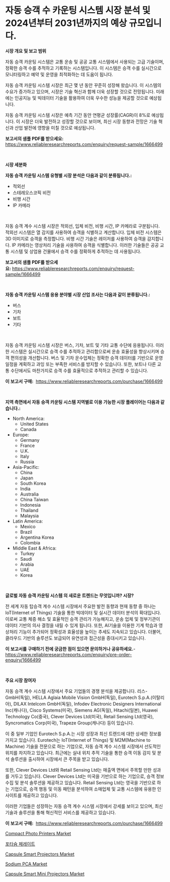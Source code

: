 <p><h1>자동 승객 수 카운팅 시스템 시장 분석 및 2024년부터 2031년까지의 예상 규모입니다.</h1></p><p><strong>시장 개요 및 보고 범위</strong></p>
<p><p>자동 승객 카운팅 시스템은 교통 운송 및 공공 교통 시스템에서 사용되는 고급 기술이며, 정확한 승객 수를 추적하고 기록하는 시스템입니다. 이 시스템은 승객 수를 실시간으로 모니터링하고 예약 및 운영을 최적화하는 데 도움이 됩니다.</p><p>자동 승객 카운팅 시스템 시장은 최근 몇 년 동안 꾸준히 성장해 왔습니다. 이 시스템의 수요가 증가하고 있으며, 시장은 기술 혁신과 함께 더욱 성장할 것으로 전망됩니다. 미래에는 인공지능 및 빅데이터 기술을 활용하여 더욱 우수한 성능을 제공할 것으로 예상됩니다.</p><p>자동 승객 카운팅 시스템 시장은 예측 기간 동안 연평균 성장률(CAGR)이 8%로 예상됩니다. 이 시장은 더욱 발전하고 성장할 것으로 보이며, 최신 시장 동향과 전망은 기술 혁신과 산업 발전에 영향을 미칠 것으로 예상됩니다.</p></p>
<p><strong>보고서의 샘플 PDF를 받으세요:</strong> <a href="https://www.reliableresearchreports.com/enquiry/request-sample/1666499">https://www.reliableresearchreports.com/enquiry/request-sample/1666499</a></p>
<p>&nbsp;</p>
<p><strong>시장 세분화</strong></p>
<p><strong>자동 승객 카운팅 시스템 유형별 시장 분석은 다음과 같이 분류됩니다.:</strong></p>
<p><ul><li>적외선</li><li>스테레오스코픽 비전</li><li>비행 시간</li><li>IP 카메라</li></ul></p>
<p>&nbsp;</p>
<p><p>자동 승객 계수 시스템 시장은 적외선, 입체 비전, 비행 시간, IP 카메라로 구분됩니다. 적외선 시스템은 열 감지를 사용하여 승객을 식별하고 계산합니다. 입체 비전 시스템은 3D 이미지로 승객을 측정합니다. 비행 시간 기술은 레이저를 사용하여 승객을 감지합니다. IP 카메라는 영상처리 기술을 사용하여 승객을 식별합니다. 이러한 기술들은 공공 교통 시스템 및 상업용 건물에서 승객 수를 정확하게 추적하는 데 사용됩니다.</p></p>
<p><strong>보고서의 샘플 PDF를 받으세요:</strong>&nbsp;<a href="https://www.reliableresearchreports.com/enquiry/request-sample/1666499">https://www.reliableresearchreports.com/enquiry/request-sample/1666499</a></p>
<p>&nbsp;</p>
<p><strong> 자동 승객 카운팅 시스템 응용 분야별 시장 산업 조사는 다음과 같이 분류됩니다.:</strong></p>
<p><ul><li>버스</li><li>기차</li><li>보트</li><li>기타</li></ul></p>
<p>&nbsp;</p>
<p><p>자동 승객 카운팅 시스템 시장은 버스, 기차, 보트 및 기타 교통 수단에 응용됩니다. 이러한 시스템은 실시간으로 승객 수를 추적하고 관리함으로써 운송 효율성을 향상시키며 승객 편의성을 개선합니다. 버스 및 기차 운수업체는 정확한 승객 데이터를 기반으로 운영 일정을 계획하고 과잉 또는 부족한 서비스를 방지할 수 있습니다. 또한, 보트나 다른 교통 수단에서도 마찬가지로 승객 수를 효율적으로 추적하고 관리할 수 있습니다.</p></p>
<p><strong>이 보고서 구매:</strong>&nbsp; <a href="https://www.reliableresearchreports.com/purchase/1666499">https://www.reliableresearchreports.com/purchase/1666499</a></p>
<p>&nbsp;</p>
<p><strong>지역 측면에서 자동 승객 카운팅 시스템 지역별로 이용 가능한 시장 플레이어는 다음과 같습니다.:</strong></p>
<p><ul>
    <li>
        North America:
        <ul>
            <li>United States</li>
            <li>Canada</li>
        </ul>
    </li>
    <li>
        Europe:
        <ul>
            <li>Germany</li>
            <li>France</li>
            <li>U.K.</li>
            <li>Italy</li>
            <li>Russia</li>
        </ul>
    </li>
    <li>
        Asia-Pacific:
        <ul>
            <li>China</li>
            <li>Japan</li>
            <li>South Korea</li>
            <li>India</li>
            <li>Australia</li>
            <li>China Taiwan</li>
            <li>Indonesia</li>
            <li>Thailand</li>
            <li>Malaysia</li>
        </ul>
    </li>
    <li>
        Latin America:
        <ul>
            <li>Mexico</li>
            <li>Brazil</li>
            <li>Argentina Korea</li>
            <li>Colombia</li>
        </ul>
    </li>
    <li>
        Middle East & Africa:
        <ul>
            <li>Turkey</li>
            <li>Saudi</li>
            <li>Arabia</li>
            <li>UAE</li>
            <li>Korea</li>
        </ul>
    </li>
    </ul></p>
<p>&nbsp;</p>
<p><strong>글로벌 자동 승객 카운팅 시스템 의 새로운 트렌드는 무엇입니까? 시장?</strong></p>
<p><p>전 세계 자동 탑승객 계수 시스템 시장에서 주요한 발전 동향과 현재 동향 중 하나는 IoT(Internet of Things) 기술을 통한 빅데이터 및 실시간 데이터 분석의 확대입니다. 이로써 교통 체증 해소 및 효율적인 승객 관리가 가능해지고, 운송 업체 및 정부기관이 데이터 기반의 의사 결정을 내릴 수 있게 됩니다. 또한, AI기술을 이용한 기계 학습과 영상처리 기능이 추가되어 정확성과 효율성을 높이는 추세도 지속되고 있습니다. 더불어, 클라우드 기반의 솔루션도 보급되어 유연성과 접근성을 증대시키고 있습니다.</p></p>
<p><strong>이 보고서를 구매하기 전에 궁금한 점이 있으면 문의하거나 공유하세요.</strong>- <a href="https://www.reliableresearchreports.com/enquiry/pre-order-enquiry/1666499">https://www.reliableresearchreports.com/enquiry/pre-order-enquiry/1666499</a></p>
<p>&nbsp;</p>
<p><strong>주요 시장 참여자</strong></p>
<p><p>자동 승객 계수 시스템 시장에서 주요 기업들의 경쟁 분석을 제공합니다. 리스-GmbH(독일), HELLA Aglaia Mobile Vision GmbH(독일), Eurotech S.p.A.(이탈리아), DILAX Intelcom GmbH(독일), Infodev Electronic Designers International Inc(캐나다), Cisco Systems(미국), Siemens AG(독일), Hitachi(일본), Huawei Technology Co(중국), Clever Devices Ltd(미국), Retail Sensing Ltd(영국), Syncromatics Corp(미국), Trapeze Group(캐나다) 등이 있습니다.</p><p>이 중 일부 기업인 Eurotech S.p.A.는 시장 성장과 최신 트렌드에 대한 상세한 정보를 가지고 있습니다. Eurotech는 IoT(Internet of Things) 및 M2M(Machine to Machine) 기술을 전문으로 하는 기업으로, 자동 승객 계수 시스템 시장에서 선도적인 위치를 차지하고 있습니다. 최근에는 실내 위치 추적 기술을 통한 승객 이동 감지 및 분석 솔루션을 출시하여 시장에서 큰 주목을 받고 있습니다.</p><p>또한, Clever Devices Ltd와 Retail Sensing Ltd는 매출액 면에서 주목할 만한 성과를 거두고 있습니다. Clever Devices Ltd는 미국을 기반으로 하는 기업으로, 승객 정보 수집 및 분석 솔루션을 제공하고 있습니다. Retail Sensing Ltd는 영국을 기반으로 하는 기업으로, 승객 행동 및 이동 패턴을 분석하여 소매업체 및 교통 시스템에 유용한 인사이트를 제공하고 있습니다.</p><p>이러한 기업들은 성장하는 자동 승객 계수 시스템 시장에서 강세를 보이고 있으며, 최신 기술과 솔루션을 통해 혁신적인 서비스를 제공하고 있습니다.</p></p>
<p><strong>이 보고서 구매:</strong>&nbsp;&nbsp;<a href="https://www.reliableresearchreports.com/purchase/1666499">https://www.reliableresearchreports.com/purchase/1666499</a></p>
<p><p><a href="https://view.publitas.com/reportprime-1/compact-photo-printers-market-research-report-the-key-to-successful-business-strategy-forecasted-for-period-from-2024-2031/">Compact Photo Printers Market</a></p><p><a href="https://github.com/BrettWeberrt8767765/Market-Research-Report-List-1/blob/main/815212914022.md">포타슘 페레이트</a></p><p><a href="https://github.com/yoshih12/Market-Research-Report-List-2/blob/main/capsule-smart-projectors-market.md">Capsule Smart Projectors Market</a></p><p><a href="https://sulfuric-clavicle-d39.notion.site/Sodium-PCA-Market-Centers-on-Aspects-such-as-Market-Growth-Market-Share-Market-Opportunity-and-Pr-c7d95e6314e24c879f7702cc224ced4a">Sodium PCA Market</a></p><p><a href="https://github.com/jerrycopelandthomaswsqd8q/Market-Research-Report-List-2/blob/main/capsule-smart-mini-projectors-market.md">Capsule Smart Mini Projectors Market</a></p></p>
